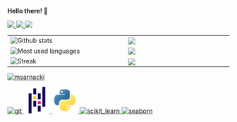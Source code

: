 
**Hello there! :wave:**

<p align="left">
    <a href="https://github.com/msarnacki">
        <img src="https://komarev.com/ghpvc/?username=msarnacki&color=blue&style=for-the-badgee"/>
    </a>
    <a href="https://github.com/msarnacki">
        <img src="https://img.shields.io/github/stars/msarnacki?style=flat-square"/>
    </a>
    <a href="https://github.com/msarnacki?tab=followers">
        <img src="https://img.shields.io/github/followers/msarnacki?style=flat-square"/>
    </a>
</p>

<table>
    <tr>
        <td width = "500">
            <img align="left"
            src="https://github-readme-stats.vercel.app/api?username=msarnacki&include_all_commits=true&show_icons=true&hide=prs,issues,contribs&theme=transparent&rank_icon=github"
            alt="Github stats"/>
        </td>
        <td width = "500">
            <a href="https://github.com/msarnacki/flashscore-scraper">
            <img height=150 align="center" src="https://github-readme-stats.vercel.app/api/pin?username=msarnacki&repo=flashscore-scraper&theme=transparent" />
            </a>
        </td>
    </tr>
    <tr>
        <td width = "500">
            <img align="left"
            src="https://github-readme-stats.vercel.app/api/top-langs/?username=msarnacki&langs_count=5&size_weight=0&count_weight=1&layout=compact&theme=transparent"
            alt="Most used languages"/>
        </td>
        <td width = "500">
            <a href="https://github.com/msarnacki/taxi-fare-prediction">
            <img height=150 align="center" src="https://github-readme-stats.vercel.app/api/pin?username=msarnacki&repo=taxi-fare-prediction&theme=transparent"/>
            </a>
        </td>
    </tr>
    <tr>
        <td width = "500">
            <img align="left"
            src="https://github-readme-streak-stats.herokuapp.com?user=msarnacki&theme=transparent&border_radius=45&mode=weekly"
            alt="Streak"/>
        </td>
        <td width = "500">
            <a href="https://github.com/msarnacki/online-news-popularity-classification">
            <img height=150 align="center" src="https://github-readme-stats.vercel.app/api/pin?username=msarnacki&repo=online-news-popularity-classification&theme=transparent"/>
            </a>
        </td>
    </tr>
</table>

<p> <a href="https://github.com/ryo-ma/github-profile-trophy"><img src="https://github-profile-trophy.vercel.app/?username=msarnacki&title=Experience,PullRequest,Commit,Repositories,Stars,Followers&theme=&margin-w=15&margin-h=15" alt="msarnacki" /></a> </p>

<p> 
  <a href="https://git-scm.com/" target="_blank" rel="noreferrer"> <img src="https://www.vectorlogo.zone/logos/git-scm/git-scm-icon.svg" alt="git" width="60" height="60"/> </a> 
  <a href="https://pandas.pydata.org/" target="_blank" rel="noreferrer"> <img src="https://raw.githubusercontent.com/devicons/devicon/2ae2a900d2f041da66e950e4d48052658d850630/icons/pandas/pandas-original.svg" alt="pandas" width="60" height="60"/> </a> <a href="https://www.python.org" target="_blank" rel="noreferrer"> <img src="https://raw.githubusercontent.com/devicons/devicon/master/icons/python/python-original.svg" alt="python" width="60" height="60"/> </a> 
  <a href="https://scikit-learn.org/" target="_blank" rel="noreferrer"> <img src="https://upload.wikimedia.org/wikipedia/commons/0/05/Scikit_learn_logo_small.svg" alt="scikit_learn" width="60" height="60"/> </a> 
  <a href="https://seaborn.pydata.org/" target="_blank" rel="noreferrer"> <img src="https://seaborn.pydata.org/_images/logo-mark-lightbg.svg" alt="seaborn" width="60" height="60"/> </a> 
</p>


<!--
**msarnacki/msarnacki** is a ✨ _special_ ✨ repository because its `README.md` (this file) appears on your GitHub profile.

Here are some ideas to get you started:

- 🔭 I’m currently working on ...
- 🌱 I’m currently learning ...
- 👯 I’m looking to collaborate on ...
- 🤔 I’m looking for help with ...
- 💬 Ask me about ...
- 📫 How to reach me: ...
- 😄 Pronouns: ...
- ⚡ Fun fact: ...
-->
